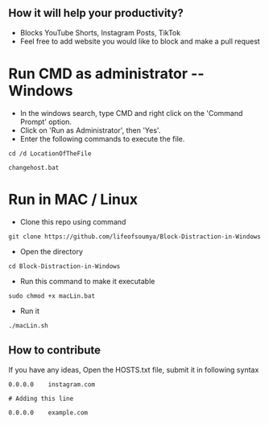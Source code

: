 ## How it will help your productivity?

- Blocks YouTube Shorts, Instagram Posts, TikTok
- Feel free to add website you would like to block and make a pull request


# Run CMD as administrator -- Windows 

- In the windows search, type CMD and right click on the 'Command Prompt' option.
- Click on 'Run as Administrator', then 'Yes'.
- Enter the following commands to execute the file.


```
cd /d LocationOfTheFile
```

```
changehost.bat
```

# Run in MAC / Linux

- Clone this repo using command
```
git clone https://github.com/lifeofsoumya/Block-Distraction-in-Windows
```

- Open the directory

```
cd Block-Distraction-in-Windows
```

- Run this command to make it executable

```
sudo chmod +x macLin.bat
```

- Run it

```
./macLin.sh
```


## How to contribute

If you have any ideas, Open the HOSTS.txt file, submit it in following syntax

```
0.0.0.0    instagram.com

# Adding this line

0.0.0.0    example.com
```